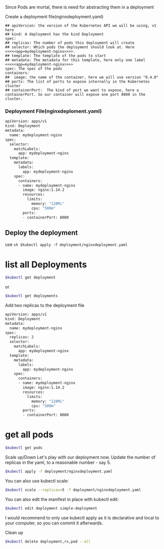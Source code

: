 Since Pods are mortal, there is need for abstracting them in a deployment

Create a deployment file(nginxdeployment.yaml)
```
## apiVersion: the version of the Kubernetes API we will be using, v1 here
## kind: A deployment has the kind Deployment
spec:
## replicas: The number of pods this deployment will create
## selector: Which pods the deployment should look at. Here <<<<<app=mydeployment-nginx>>>>.
## template: The template of the pods to start
## metadata: The metadata for this template, here only one label <<<<<app=mydeployment-nginx>>>>
spec: The spec of the pods
containers:
##  image: the name of the container, here we will use version "0.4.0"
## ports: The list of ports to expose internally in the Kubernetes cluster
## containerPort:  The kind of port we want to expose, here a containerPort. So our container will expose one port 8080 in the cluster.
```
### Deployment File(nginxdeploment.yaml)
```sh
apiVersion: apps/v1
kind: Deployment
metadata:
  name: mydeployment-nginx
spec:
  selector:
    matchLabels:
      app: mydeployment-nginx
  template:
    metadata:
      labels:
        app: mydeployment-nginx
    spec:
      containers:
      - name: mydeployment-nginx
        image: nginx:1.14.2
        resources:
          limits:
            memory: "128Mi"
            cpu: "500m"
        ports:
        - containerPort: 8080
```

## Deploy the deployment
use ```sh
$kubectl apply -f deployment/nginxdeployment.yaml```

# list all Deployments
```sh
$kubectl get deployment
``` 
or 
```sh
$kubectl get deployments
```

Add two replicas to the deployment file
```sh
apiVersion: apps/v1
kind: Deployment
metadata:
  name: mydeployment-nginx
spec:
  replicas: 2
  selector:
    matchLabels:
      app: mydeployment-nginx
  template:
    metadata:
      labels:
        app: mydeployment-nginx
    spec:
      containers:
      - name: mydeployment-nginx
        image: nginx:1.14.2
        resources:
          limits:
            memory: "128Mi"
            cpu: "500m"
        ports:
        - containerPort: 8080
```

# get  all pods
```sh
$kubectl get pods
``` 

Scale up/Down
Let's play with our deployment now. Update the number of replicas in the yaml, to a reasonable number - say 5.
```sh
$kubectl apply -f deployment/nginxdeployment.yaml
```

You can also use kubectl scale:
```sh
$kubectl scale --replicas=5 -f deployment/nginxdeployment.yaml
```

You can also edit the manifest in place with kubectl edit:
```sh
$kubectl edit deployment simple-deployment
```

I would recommend to only use kubectl apply as it is declarative and local to your computer, so you can commit it afterwards.

Clean up
```sh
$kubectl delete deployment,rs,pod --all
```